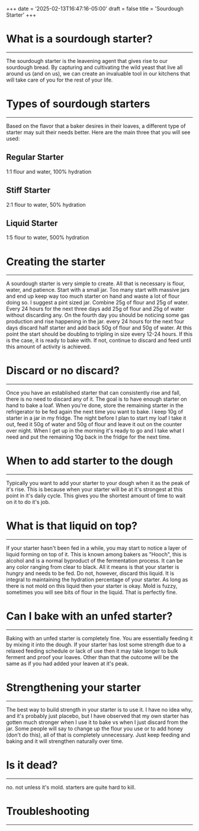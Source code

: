 +++
date = '2025-02-13T16:47:16-05:00'
draft = false
title = 'Sourdough Starter'
+++

<!-- ![Sourdough Starter](/images/starter.png) -->

# What is a sourdough starter?
---
The sourdough starter is the leavening agent that gives rise to our sourdough bread. By capturing and cultivating the wild yeast that live all around us (and on us), we can create an invaluable tool in our kitchens that will take care of you for the rest of your life.

# Types of sourdough starters
---
Based on the flavor that a baker desires in their loaves, a different type of starter may suit their needs better. Here are the main three that you will see used:
## Regular Starter
1:1 flour and water, 100% hydration
## Stiff Starter
2:1 flour to water, 50% hydration
## Liquid Starter
1:5 flour to water, 500% hydration

# Creating the starter
---
A sourdough starter is very simple to create. All that is necessary is flour, water, and patience. Start with a small jar. Too many start with massive jars and end up keep way too much starter on hand and waste a lot of flour doing so. I suggest a pint sized jar. Combine 25g of flour and 25g of water. Every 24 hours for the next three days add 25g of flour and 25g of water without discarding any. On the fourth day you should be noticing some gas production and rise happening in the jar. every 24 hours for the next four days discard half starter and add back 50g of flour and 50g of water. At this point the start should be doubling to tripling in size every 12-24 hours. If this is the case, it is ready to bake with. If not, continue to discard and feed until this amount of activity is achieved.

# Discard or no discard?
---
Once you have an established starter that can consistently rise and fall, there is no need to discard any of it. The goal is to have enough starter on hand to bake a loaf. When you're done, store the remaining starter in the refrigerator to be fed again the next time you want to bake. I keep 10g of starter in a jar in my fridge. The night before I plan to start my loaf I take it out, feed it 50g of water and 50g of flour and leave it out on the counter over night. When I get up in the morning it's ready to go and I take what I need and put the remaining 10g back in the fridge for the next time.

# When to add starter to the dough
---
Typically you want to add your starter to your dough when it as the peak of it's rise. This is because when your starter will be at it's strongest at this point in it's daily cycle. This gives you the shortest amount of time to wait on it to do it's job.

# What is that liquid on top?
---
If your starter hasn't been fed in a while, you may start to notice a layer of liquid forming on top of it. This is known among bakers as "Hooch", this is alcohol and is a normal byproduct of the fermentation process. It can be any color ranging from clear to black. All it means is that your starter is hungry and needs to be fed. Do not, however, discard this liquid. It is integral to maintaining the hydration percentage of your starter. As long as there is not mold on this liquid then your starter is okay. Mold is fuzzy, sometimes you will see bits of flour in the liquid. That is perfectly fine.

# Can I bake with an unfed starter?
---
Baking with an unfed starter is completely fine. You are essentially feeding it by mixing it into the dough. If your starter has lost some strength due to a relaxed feeding schedule or lack of use then it may take longer to bulk ferment and proof your loaves. Other than that the outcome will be the same as if you had added your leaven at it's peak.

# Strengthening your starter
---
The best way to build strength in your starter is to use it. I have no idea why, and it's probably just placebo, but I have observed that my own starter has gotten much stronger when I use it to bake vs when I just discard from the jar. Some people will say to change up the flour you use or to add honey (don't do this), all of that is completely unnecessary. Just keep feeding and baking and it will strengthen naturally over time.

# Is it dead?
---
no. not unless it's mold. starters are quite hard to kill.

# Troubleshooting
---
